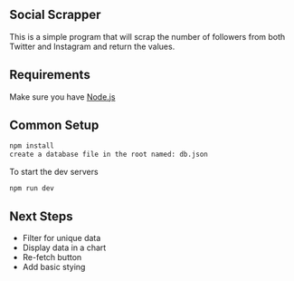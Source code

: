 ## Social Scrapper

This is a simple program that will scrap the number of followers from both Twitter and Instagram and return the values.

## Requirements

Make sure you have [Node.js](http://nodejs.org/)

## Common Setup

```sh
npm install
create a database file in the root named: db.json
```
To start the dev servers
```
npm run dev
```
## Next Steps

* Filter for unique data
* Display data in a chart
* Re-fetch button
* Add basic stying
